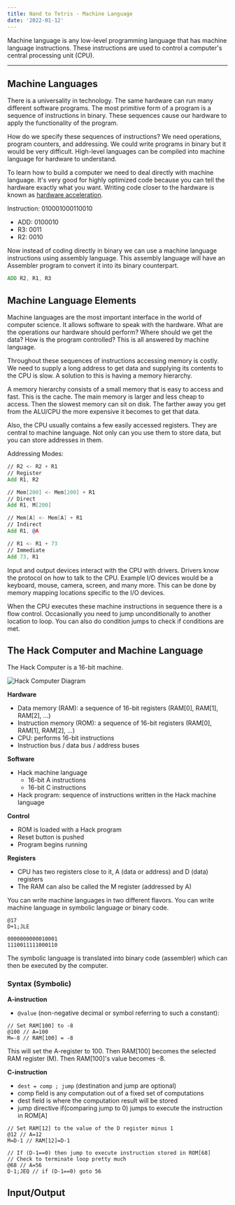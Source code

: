 ```yaml
---
title: Nand to Tetris - Machine Language
date: '2022-01-12'
---
```


Machine language is any low-level programming language that has machine language instructions. These instructions are used to control a computer's central processing unit (CPU).

---

## Machine Languages

There is a universality in technology. The same hardware can run many different software programs. The most primitive form of a program is a sequence of instructions in binary. These sequences cause our hardware to apply the functionality of the program.

How do we specify these sequences of instructions? We need operations, program counters, and addressing. We could write programs in binary but it would be very difficult. High-level languages can be compiled into machine language for hardware to understand.

To learn how to build a computer we need to deal directly with machine language. It's very good for highly optimized code because you can tell the hardware exactly what you want. Writing code closer to the hardware is known as [hardware acceleration](https://en.wikipedia.org/wiki/Hardware_acceleration).

Instruction: 010001000110010

- ADD: 0100010
- R3: 0011
- R2: 0010

Now instead of coding directly in binary we can use a machine language instructions using assembly language. This assembly language will have an Assembler program to convert it into its binary counterpart.

```asm
ADD R2, R1, R3
```

## Machine Language Elements

Machine languages are the most important interface in the world of computer science. It allows software to speak with the hardware. What are the operations our hardware should perform? Where should we get the data? How is the program controlled? This is all answered by machine language.

Throughout these sequences of instructions accessing memory is costly. We need to supply a long address to get data and supplying its contents to the CPU is slow. A solution to this is having a memory hierarchy.

A memory hierarchy consists of a small memory that is easy to access and fast. This is the cache. The main memory is larger and less cheap to access. Then the slowest memory can sit on disk. The farther away you get from the ALU/CPU the more expensive it becomes to get that data.

Also, the CPU usually contains a few easily accessed registers. They are central to machine language. Not only can you use them to store data, but you can store addresses in them.

Addressing Modes:

```asm
// R2 <- R2 + R1
// Register
Add R1, R2
```

```asm
// Mem[200] <- Mem[200] + R1
// Direct
Add R1, M[200]
```

```asm
// Mem[A] <- Mem[A] + R1
// Indirect
Add R1, @A
```

```asm
// R1 <- R1 + 73
// Immediate
Add 73, R1
```

Input and output devices interact with the CPU with drivers. Drivers know the protocol on how to talk to the CPU. Example I/O devices would be a keyboard, mouse, camera, screen, and many more. This can be done by memory mapping locations specific to the I/O devices.

When the CPU executes these machine instructions in sequence there is a flow control. Occasionally you need to jump unconditionally to another location to loop. You can also do condition jumps to check if conditions are met.

## The Hack Computer and Machine Language

The Hack Computer is a 16-bit machine.

![Hack Computer Diagram](/static/images/nand-tetris/Hack_Diagram.png)

**Hardware**

- Data memory (RAM): a sequence of 16-bit registers (RAM[0], RAM[1], RAM[2], ...)
- Instruction memory (ROM): a sequence of 16-bit registers (RAM[0], RAM[1], RAM[2], ...)
- CPU: performs 16-bit instructions
- Instruction bus / data bus / address buses

**Software**

- Hack machine language
  - 16-bit A instructions
  - 16-bit C instructions
- Hack program: sequence of instructions written in the Hack machine language

**Control**

- ROM is loaded with a Hack program
- Reset button is pushed
- Program begins running

**Registers**

- CPU has two registers close to it, A (data or address) and D (data) registers
- The RAM can also be called the M register (addressed by A)

You can write machine languages in two different flavors. You can write machine language in symbolic language or binary code.

```hack
@17
D+1;JLE
```

```
0000000000010001
1110011111000110
```

The symbolic language is translated into binary code (assembler) which can then be executed by the computer.

### Syntax (Symbolic)

**A-instruction**

- `@value` (non-negative decimal or symbol referring to such a constant):

```hack
// Set RAM[100] to -8
@100 // A=100
M=-8 // RAM[100] = -8
```

This will set the A-register to 100. Then RAM[100] becomes the selected RAM register (M). Then RAM[100]'s value becomes -8.

**C-instruction**

- `dest = comp ; jump` (destination and jump are optional)
- comp field is any computation out of a fixed set of computations
- dest field is where the computation result will be stored
- jump directive if(comparing jump to 0) jumps to execute the instruction in ROM[A]

```hack
// Set RAM[12] to the value of the D register minus 1
@12 // A=12
M=D-1 // RAM[12]=D-1
```

```hack
// If (D-1==0) then jump to execute instruction stored in ROM[68]
// Check to terminate loop pretty much
@68 // A=56
D-1;JEQ // if (D-1==0) goto 56
```

## Input/Output

